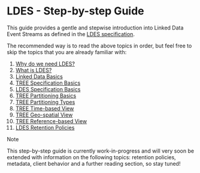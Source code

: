 # LDES - Step-by-step Guide
This guide provides a gentle and stepwise introduction into Linked Data Event Streams as defined in the [LDES specification](https://w3id.org/ldes/specification).

The recommended way is to read the above topics in order, but feel free to skip the topics that you are already familiar with:

1. [Why do we need LDES?](./A-why-do-we-need-ldes.md)
2. [What is LDES?](./B-what-is-ldes.md)
3. [Linked Data Basics](./C-linked-data-basics.md)
4. [TREE Specification Basics](./D-tree-specs.md)
5. [LDES Specification Basics](./E-ldes-specs.md)
6. [TREE Partitioning Basics](./F-tree-partitioning.md)
7. [TREE Partitioning Types](./G-tree-partitioning-types.md)
8. [TREE Time-based View](./H-time-based-view.md)
9. [TREE Geo-spatial View](./I-geospatial-view.md)
10. [TREE Reference-based View](./J-reference-based-view.md)
11. [LDES Retention Policies](./K-retention-policies.md)

> [!NOTE]
> This step-by-step guide is currently work-in-progress and will very soon be extended with information on the following topics: retention policies, metadata, client behavior and a further reading section, so stay tuned!
